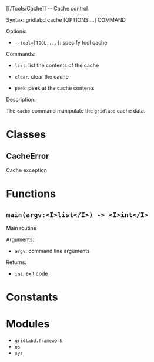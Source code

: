 [[/Tools/Cache]] -- Cache control

Syntax: gridlabd cache [OPTIONS ...] COMMAND

Options:

* `--tool=[TOOL,...]`: specify tool cache

Commands:

* `list`: list the contents of the cache

* `clear`: clear the cache

* `peek`: peek at the cache contents

Description:

The `cache` command manipulate the `gridlabd` cache data.



# Classes

## CacheError

Cache exception

# Functions

## `main(argv:<I>list</I>) -> <I>int</I>`

Main routine

Arguments:

* `argv`: command line arguments

Returns:

* `int`: exit code


# Constants


# Modules

* `gridlabd.framework`
* `os`
* `sys`
